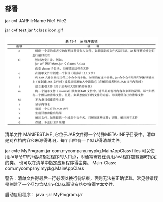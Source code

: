 ## 部署

jar cvf JARFileName File1 File2

jar cvf test.jar *.class icon.gif

![](media/15118801750540.jpg)





清单文件 MANIFEST.MF ,它位于JAR文件得一个特殊META-INF子目录中。清单是对存档内容和来源得说明，每个归档有一个默认得清单文件。

jar cvfe MyProgram.jar com.mycompany.mypkg.MainAppClass files 
可以使用jar命令中的e选项指定程序的入口点，即通常需要在调用java程序加载器时指定的类。
也可以在清单中指定应用程序得主类。
Main-Class: com.mycompany.mypkg.MainAppClass

警告：清单文件得最后一行必须以换行符结束，否则无法被正确读取。常见得错误是创建了一个只包含Main-Class而没有结束符得文本文件。

启动应用程序： java -jar MyProgram.jar

